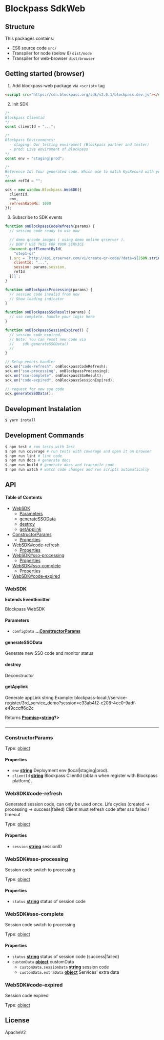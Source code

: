 # Blockpass SdkWeb

## Structure

This packages contains:

-   ES6 source code `src/`
-   Transpiler for node (below 6) `dist/node`
-   Transpiler for web-browser `dist/browser`

## Getting started (browser)

1.  Add blockpass-web package via `<script>` tag

```html
<script src="https://cdn.blockpass.org/sdk/v2.0.1/blockpass.dev.js"></script>
```

2.  Init SDK

```javascript
/*
Blockpass Clientid
*/
const clientId = "...";

/*
Blockpass Environments:
  - staging: Our testing enviroment (Blockpass partner and tester)
  - prod: Live enviroment of Blockpass
*/
const env = "staging|prod";

/*
Reference Id: Your generated code. Which use to match KycRecord with your userId
*/
const refId = "";

sdk = new window.Blockpass.WebSDK({
  clientId,
  env,
  refreshRateMs: 1000
});
```

3.  Subscribe to SDK events

```javascript
function onBlockpassCodeRefresh(params) {
  // session code ready to use now

  // demo qrcode images ( using demo online qrserver ).
  // DON'T USE THIS FOR YOUR SERVICE
  document.getElementById(
    "step1-qr"
  ).src = `http://api.qrserver.com/v1/create-qr-code/?data=${JSON.stringify({
    clientId: "...",
    session: params.session,
    refId
  })}`;
}

function onBlockpassProcessing(params) {
  // session code invalid from now
  // Show loading indicator
}

function onBlockpassSSoResult(params) {
  // sso complete. handle your logic here
}

function onBlockpassSessionExpired() {
  // session code expired.
  // Note: You can reset new code via
  //    sdk.generateSSOData()
  //
}

// Setup events handler
sdk.on("code-refresh", onBlockpassCodeRefresh);
sdk.on("sso-processing", onBlockpassProcessing);
sdk.on("sso-complete", onBlockpassSSoResult);
sdk.on("code-expired", onBlockpassSessionExpired);

// request for new sso code
sdk.generateSSOData();
```

## Development Instalation

```sh
$ yarn install
```

## Development Commands

```sh
$ npm test # run tests with Jest
$ npm run coverage # run tests with coverage and open it on browser
$ npm run lint # lint code
$ npm run docs # generate docs
$ npm run build # generate docs and transpile code
$ npm run watch # watch code changes and run scripts automatically
```

## API

<!-- Generated by documentation.js. Update this documentation by updating the source code. -->

#### Table of Contents

-   [WebSDK](#websdk)
    -   [Parameters](#parameters)
    -   [generateSSOData](#generatessodata)
    -   [destroy](#destroy)
    -   [getApplink](#getapplink)
-   [ConstructorParams](#constructorparams)
    -   [Properties](#properties)
-   [WebSDK#code-refresh](#websdkcode-refresh)
    -   [Properties](#properties-1)
-   [WebSDK#sso-processing](#websdksso-processing)
    -   [Properties](#properties-2)
-   [WebSDK#sso-complete](#websdksso-complete)
    -   [Properties](#properties-3)
-   [WebSDK#code-expired](#websdkcode-expired)

### WebSDK

**Extends EventEmitter**

Blockpass WebSDK

#### Parameters

-   `configData` **...[ConstructorParams](#constructorparams)** 

#### generateSSOData

Generate new SSO code and monitor status

#### destroy

Deconstructor

#### getApplink

Generate appLink string
Example: blockpass-local://service-register/3rd_service_demo?session=c33ab4f2-c208-4cc0-9adf-e49cccff6d2c

Returns **[Promise](https://developer.mozilla.org/docs/Web/JavaScript/Reference/Global_Objects/Promise)&lt;[string](https://developer.mozilla.org/docs/Web/JavaScript/Reference/Global_Objects/String)?>** 

### 

* * *

### ConstructorParams

Type: [object](https://developer.mozilla.org/docs/Web/JavaScript/Reference/Global_Objects/Object)

#### Properties

-   `env` **[string](https://developer.mozilla.org/docs/Web/JavaScript/Reference/Global_Objects/String)** Deployment env (local|staging|prod).
-   `clientId` **[string](https://developer.mozilla.org/docs/Web/JavaScript/Reference/Global_Objects/String)** Blockpass ClientId (obtain when register with Blockpass platform).

### WebSDK#code-refresh

Generated session code, can only be used once. Life cycles (created -> processing -> success|failed)
Client must refresh code after sso failed / timeout

Type: [object](https://developer.mozilla.org/docs/Web/JavaScript/Reference/Global_Objects/Object)

#### Properties

-   `session` **[string](https://developer.mozilla.org/docs/Web/JavaScript/Reference/Global_Objects/String)** sessionID

### WebSDK#sso-processing

Session code switch to processing

Type: [object](https://developer.mozilla.org/docs/Web/JavaScript/Reference/Global_Objects/Object)

#### Properties

-   `status` **[string](https://developer.mozilla.org/docs/Web/JavaScript/Reference/Global_Objects/String)** status of session code

### WebSDK#sso-complete

Session code switch to processing

Type: [object](https://developer.mozilla.org/docs/Web/JavaScript/Reference/Global_Objects/Object)

#### Properties

-   `status` **[string](https://developer.mozilla.org/docs/Web/JavaScript/Reference/Global_Objects/String)** status of session code (success|failed)
-   `customData` **[object](https://developer.mozilla.org/docs/Web/JavaScript/Reference/Global_Objects/Object)** customData
    -   `customData.sessionData` **[string](https://developer.mozilla.org/docs/Web/JavaScript/Reference/Global_Objects/String)** session code
    -   `customData.extraData` **[object](https://developer.mozilla.org/docs/Web/JavaScript/Reference/Global_Objects/Object)** Services' extra data

### WebSDK#code-expired

Session code expired

Type: [object](https://developer.mozilla.org/docs/Web/JavaScript/Reference/Global_Objects/Object)

## License

ApacheV2
